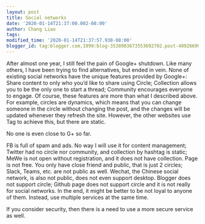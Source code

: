 ```yaml
---
layout: post
title: Social networks
date: '2020-01-14T21:37:00.002-08:00'
author: Chang Liao
tags:
modified_time: '2020-01-14T21:37:57.938-08:00'
blogger_id: tag:blogger.com,1999:blog-3538903673553692702.post-4092669971080083675
---
```


After almost one year, I still feel the pain of Google+ shutdown.
Like many others, I have been trying to find alternatives, but ended in vein.
None of existing social networks have the unique features provided by Google+:
Share content to only who you’d like to share using Circle;
Collection allows you to be the only one to start a thread;
Community encourages everyone to engage.
Of course, these features are more than what I described above. For example, circles are dynamics, which means that you can change someone in the circle without changing the post, and the changes will be updated whenever they refresh the site. However, the other websites use Tag to achieve this, but there are static.

No one is even close to G+ so far.

FB is full of spam and ads. No way I will use it for content management;
Twitter had no circle nor community, and collection by hashtag is static;
MeWe is not open without registration, and it does not have collection. Page is not free. You only have close friend and public, that is just 2 circles;
Slack, Teams, etc. are not public as well.
Wechat, the Chinese social network, is also not public, does not even support desktop.
Blogger does not support circle;
Github page does not support circle and it is not really for social networks.
In the end, it might be better to be not loyal to anyone of them. Instead, use multiple services at the same time.

If you consider security, then there is a need to use a more secure service as well.